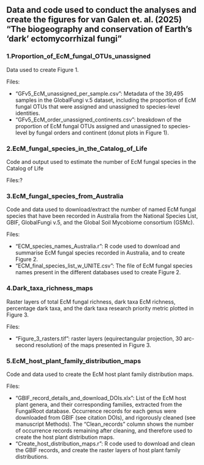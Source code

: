 ## Data and code used to conduct the analyses and create the figures for van Galen et. al. (2025) “The biogeography and conservation of Earth’s ‘dark’ ectomycorrhizal fungi”

### 1.Proportion_of_EcM_fungal_OTUs_unassigned
Data used to create Figure 1.

Files:
-	“GFv5_EcM_unassigned_per_sample.csv”: Metadata of the 39,495 samples in the GlobalFungi v.5 dataset, including the proportion of EcM fungal OTUs that were assigned and unassigned to species-level identities.
-	“GFv5_EcM_order_unassigned_continents.csv”: breakdown of the proportion of EcM fungal OTUs assigned and unassigned to species-level by fungal orders and continent (donut plots in Figure 1).

### 2.EcM_fungal_species_in_the_Catalog_of_Life
Code and output used to estimate the number of EcM fungal species in the Catalog of Life

Files:?

### 3.EcM_fungal_species_from_Australia
Code and data used to download/extract the number of named EcM fungal species that have been recorded in Australia from the National Species List, GBIF, GlobalFungi v.5, and the Global Soil Mycobiome consortium (GSMc). 

Files:
-	“ECM_species_names_Australia.r”: R code used to download and summarise EcM fungal species recorded in Australia, and to create Figure 2.
-	“ECM_final_species_list_w_UNITE.csv”: The file of EcM fungal species names present in the different databases used to create Figure 2.

### 4.Dark_taxa_richness_maps
Raster layers of total EcM fungal richness, dark taxa EcM richness, percentage dark taxa, and the dark taxa research priority metric plotted in Figure 3.

Files:
-	“Figure_3_rasters.tif”: raster layers (equirectangular projection, 30 arc-second resolution) of the maps presented in Figure 3.

### 5.EcM_host_plant_family_distribution_maps
Code and data used to create the EcM host plant family distribution maps.

Files:
-	“GBIF_record_details_and_download_DOIs.xlx”: List of the EcM host plant genera, and their corresponding families, extracted from the FungalRoot database. Occurrence records for each genus were downloaded from GBIF (see citation DOIs), and rigorously cleaned (see manuscript Methods). The “Clean_records” column shows the number of occurrence records remaining after cleaning, and therefore used to create the host plant distribution maps.
-	“Create_host_distribution_maps.r”: R code used to download and clean the GBIF records, and create the raster layers of host plant family distributions.



